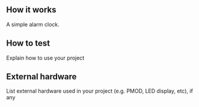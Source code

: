 <!---

This file is used to generate your project datasheet. Please fill in the information below and delete any unused
sections.

You can also include images in this folder and reference them in the markdown. Each image must be less than
512 kb in size, and the combined size of all images must be less than 1 MB.
-->

## How it works

A simple alarm clock. 

## How to test

Explain how to use your project

## External hardware

List external hardware used in your project (e.g. PMOD, LED display, etc), if any

